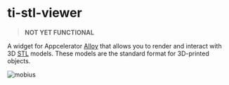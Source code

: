 # ti-stl-viewer

> **NOT YET FUNCTIONAL**

A widget for Appcelerator [Alloy][] that allows you to render and interact with 3D [STL][] models. These models are the standard format for 3D-printed objects.

![mobius](http://cl.ly/image/1M1H1n462P3q/Screen%20Shot%202014-03-06%20at%209.50.17%20PM.png)

[Alloy]: http://www.appcelerator.com/titanium/alloy/
[STL]: http://en.wikipedia.org/wiki/STL_(file_format)